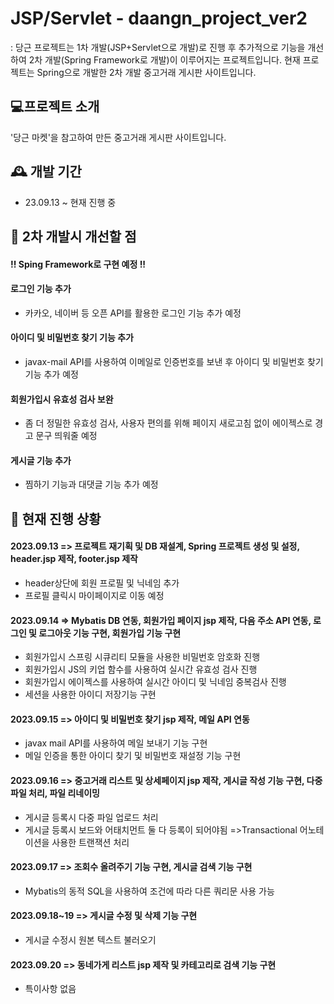 # JSP/Servlet - daangn_project_ver2
 : 당근 프로젝트는 1차 개발(JSP+Servlet으로 개발)로 진행 후 추가적으로 기능을 개선하여 2차 개발(Spring Framework로 개발)이 이루어지는 프로젝트입니다.
현재 프로젝트는 Spring으로 개발한 2차 개발 중고거래 게시판 사이트입니다.

## :computer:프로젝트 소개
'당근 마켓'을 참고하여 만든 중고거래 게시판 사이트입니다.

## 🕰️ 개발 기간
* 23.09.13 ~ 현재 진행 중

## 📌 2차 개발시 개선할 점
#### !! Sping Framework로 구현 예정 !!
#### 로그인 기능 추가
- 카카오, 네이버 등 오픈 API를 활용한 로그인 기능 추가 예정
#### 아이디 및 비밀번호 찾기 기능 추가
- javax-mail API를 사용하여 이메일로 인증번호를 보낸 후 아이디 및 비밀번호 찾기 기능 추가 예정
#### 회원가입시 유효성 검사 보완
- 좀 더 정밀한 유효성 검사, 사용자 편의를 위해 페이지 새로고침 없이 에이젝스로 경고 문구 띄워줄 예정
#### 게시글 기능 추가
- 찜하기 기능과 대댓글 기능 추가 예정

## :mag_right: 현재 진행 상황
#### 2023.09.13 => 프로젝트 재기획 및 DB 재설계, Spring 프로젝트 생성 및 설정, header.jsp 제작, footer.jsp 제작
- header상단에 회원 프로필 및 닉네임 추가
- 프로필 클릭시 마이페이지로 이동 예정
#### 2023.09.14 => Mybatis DB 연동, 회원가입 페이지 jsp 제작, 다음 주소 API 연동, 로그인 및 로그아웃 기능 구현, 회원가입 기능 구현
- 회원가입시 스프링 시큐리티 모듈을 사용한 비밀번호 암호화 진행
- 회원가입시 JS의 키업 함수를 사용하여 실시간 유효성 검사 진행
- 회원가입시 에이젝스를 사용하여 실시간 아이디 및 닉네임 중복검사 진행
- 세션을 사용한 아이디 저장기능 구현
#### 2023.09.15 => 아이디 및 비밀번호 찾기 jsp 제작, 메일 API 연동
- javax mail API를 사용하여 메일 보내기 기능 구현
- 메일 인증을 통한 아이디 찾기 및 비밀번호 재설정 기능 구현
#### 2023.09.16 => 중고거래 리스트 및 상세페이지 jsp 제작, 게시글 작성 기능 구현, 다중파일 처리, 파일 리네이밍
- 게시글 등록시 다중 파일 업로드 처리
- 게시글 등록시 보드와 어태치먼트 둘 다 등록이 되어야됨
  =>Transactional 어노테이션을 사용한 트랜잭션 처리
#### 2023.09.17 => 조회수 올려주기 기능 구현, 게시글 검색 기능 구현
- Mybatis의 동적 SQL을 사용하여 조건에 따라 다른 쿼리문 사용 가능
#### 2023.09.18~19 => 게시글 수정 및 삭제 기능 구현
- 게시글 수정시 원본 텍스트 불러오기
#### 2023.09.20 => 동네가게 리스트 jsp 제작 및 카테고리로 검색 기능 구현
- 특이사항 없음
